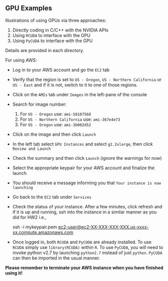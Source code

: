 ## GPU Examples

Illustrations of using GPUs via three approaches:

1. Directly coding in C/C++ with the NVIDIA APIs
2. Using `RCUDA` to interface with the GPU
3. Using `PyCUDA` to interface with the GPU

Details are provided in each directory.

For using AWS:

+ Log in to your AWS account and go the `EC2` tab

+ Verify that the region is set to `US - Oregon`, `US - Northern California` or `US - East` and if it is not, switch to it to one of those regions.

+ Click on the `AMIs` tab under `Images` in the left-pane of the console

+ Search for image number:
  1. For `US - Oregon` use: `ami-58107568`
  2. For `US - Northern California` use: `ami-367e4e73`
  3. For `US - Oregon` use: `ami-3b002d52`

+ Click on the image and then click `Launch`

+ In the left tab select `GPU Instances` and select `g2.2xlarge`, then click `Review and Launch`

+ Check the summary and then click `Launch` (ignore the warnings for now)

+ Select the appropriate keypair for your AWS account and finalize the launch

+ You should receive a message informing you that `Your instance is now launching`

+ Go back to the `EC2` tab under `Services`

+ Check the status of your instance. After a few minutes, click refresh and if it is up and running, ssh into the instance in a similar manner as you did for HW2 i.e., 

    ssh -i mykeypair.pem ec2-user@ec2-XX-XXX-XXX-XXX.us-xxxx-xx.compute.amazonaws.com

+ Once logged in, both `RCUDA` and `PyCUDA` are already installed. To use `RCUDA` simply use `library(RCUDA)` within `R`. To use `PyCUDA`, you will need to invoke python v2.7 by launching `python2.7` instead of just `python`. `PyCUDA` can then be imported in the usual manner.

**Please remember to terminate your AWS instance when you have finished using it!**

